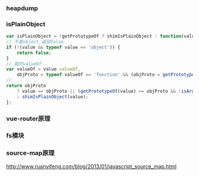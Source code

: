 ### heapdump



### isPlainObject

```js
var isPlainObject = !getPrototypeOf ? shimIsPlainObject : function(value) {
// 不是object,返回false
if (!(value && typeof value == 'object')) {
    return false;
}
// 取的valueOf
var valueOf = value.valueOf,
    objProto = typeof valueOf == 'function' && (objProto = getPrototypeOf(valueOf)) && getPrototypeOf(objProto);
// 
return objProto
    ? value == objProto || (getPrototypeOf(value) == objProto && !isArguments(value))
    : shimIsPlainObject(value);
};
```


### vue-router原理


### fs模块


### source-map原理


http://www.ruanyifeng.com/blog/2013/01/javascript_source_map.html



